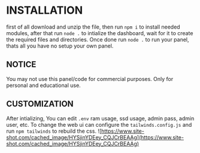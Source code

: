 # INSTALLATION

first of all download and unzip the file, then run `npm i` to install needed modules, after that run `node .` to intialize the dashboard, wait for it to create the required files and directories. Once done run `node .` to run your panel, thats all you have no setup your own panel.

## NOTICE

You may not use this panel/code for commercial purposes. Only for personal and educational use.

## CUSTOMIZATION

After intializing, You can edit `.env` ram usage, ssd usage, admin pass, admin user, etc. To change the web ui can configure the `tailwinds.config.js` and run `npm tailwinds` to rebuild the css.
![https://www.site-shot.com/cached_image/HYSjinYDEey_CQJCrBEAAg](https://www.site-shot.com/cached_image/HYSjinYDEey_CQJCrBEAAg)